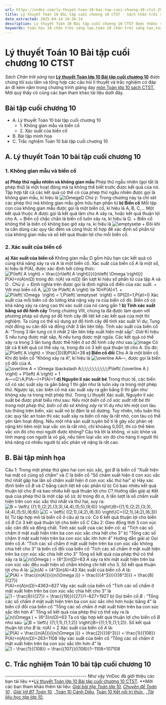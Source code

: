 ```yaml
---
url: https://vndoc.com/ly-thuyet-toan-10-bai-tap-cuoi-chuong-10-ctst-294198
title: Lý thuyết Toán 10 Bài tập cuối chương 10 CTST - Sách Chân trời sáng tạo - VnDoc.com
date_extracted: 2025-04-14 20:36:14
description: Lý thuyết Toán 10 Bài tập cuối chương 10 CTST được VnDoc sưu tầm và giới thiệu  để tham khảo chuẩn bị cho bài giảng học kì mới sắp tới đây của mình.
keywords: toán học 10 chân trời sáng tạo,toán 10 chân trời sáng tạo,toán 10,lý thuyết toán 10 chân trời sáng tạo,lý thuyết toán học 10 CTST,Toán lớp 10,ôn tập lý thuyết toán lớp 10,lý thuyết môn toán 10,lý thuyết toán 10 CTST,Lý thuyết môn toán 10 Bài tập cuối chương 10,Bài tập cuối chương 10,trắc nghiệm toán 10 CTST,Lý thuyết toán 10 Bài tập cuối chương 10 CTST,trắc nghiệm Bài tập cuối chương 10
---
```


# Lý thuyết Toán 10 Bài tập cuối chương 10 CTST
 _Sách Chân trời sáng tạo_
**[Lý thuyết Toán lớp 10 Bài tập cuối chương 10](<https://vndoc.com/ly-thuyet-toan-10-bai-tap-cuoi-chuong-10-ctst-294198>)** được chúng tôi sưu tầm và tổng hợp các câu hỏi lí thuyết và trắc nghiệm có đáp án đi kèm nằm trong chương trình giảng dạy [môn Toán lớp 10 sách CTST. ](<https://vndoc.com/toan-10-chan-troi-sang-tao-tap1>)Mời quý thầy cô cùng các bạn tham khảo tài liệu dưới đây.
## Bài tập cuối chương 10
  * A. Lý thuyết Toán 10 bài tập cuối chương 10
    * 1\. Không gian mẫu và biến cố
    * 2\. Xác suất của biến cố
  * B. Bài tập minh họa
  * C. Trắc nghiệm Toán 10 bài tập cuối chương 10

## A. Lý thuyết Toán 10 bài tập cuối chương 10
### 1\. Không gian mẫu và biến cố
**a\) Phép thử ngẫu nhiên và không gian mẫu**
Phép thử ngẫu nhiên \(gọi tắt là phép thử\) là một hoạt động mà ta không thể biết trước được kết quả của nó.
Tập hợp tất cả các kết quả có thể có của phép thử ngẫu nhiên được gọi là không gian mẫu, kí hiệu là ![\\Omega](https://i.vdoc.vn/data/image/blank.png)Ω
Chú ý: Trong chương này ta chỉ xét các phép thử mà không gian mẫu gồm hữu hạn phần tử
**b\) Biến cố**
Mỗi tập con của không gian mẫu được gọi là một biến cố, kí hiệu là A, B, C,...
Một kết quả thuộc A được gọi là kết quả làm cho A xảy ra, hoặc kết quả thuận lợi cho A.
\+ Biến cố chắc chắn là biến cố luôn xảy ra, kí hiệu là Ω.
\+ Biến cố không thể là biến cố không bao giờ xảy ra, kí hiệu là ![\\emptyset](https://i.vdoc.vn/data/image/blank.png)∅
\+ Đôi khi ta cần dùng các quy tắc đếm và công thức tổ hợp đề xác định số phần tử của không gian mẫu và số kết quả thuận lợi cho mỗi biến cố.
### 2\. Xác suất của biến cố
**a\) Xác suất của biến cố**
Không gian mẫu Ω gồm hữu hạn các kết quả có cùng khả năng xảy ra và A là một biến cố.
Xác suất của biến cố A là một số, kí hiệu là P\(A\), được xác định bởi công thức:
![P\\left\( A \\right\) = \\frac{{n\\left\( A \\right\)}}{{n\\left\( \\Omega \\right\)}}](https://i.vdoc.vn/data/image/blank.png)P\(A\)=n\(A\)n\(Ω\)
trong đó: n\(A\) và n\(Ω\) lần lượt kí hiệu số phần tử của tập A và Ω .
Chú ý:
\+ Định nghĩa trên được gọi là định nghĩa cổ điển của xác suất.
\+ Với mọi biến cố A, ![0 \\le P\\left\( A \\right\) \\le 1](https://i.vdoc.vn/data/image/blank.png)0≤P\(A\)≤1.
\+ ![P\\left\( \\Omega  \\right\) = 1,P\\left\( \\emptyset  \\right\) = 0](https://i.vdoc.vn/data/image/blank.png)P\(Ω\)=1,P\(∅\)=0
Xác suất của mỗi biến cố đo lường khả năng xảy ra của biến cố đó. Biến cố có khả năng xảy ra càng cao thì xác suất của nó càng gần 1
**b\) Tính xác suất bằng sơ đồ hình cây**
Trong chương VIII, chúng ta đã được làm quen với phương pháp sử dụng sơ đồ hình cây đề liệt kê các kết quả của một thí nghiệm. Ta cũng có thể sử dụng sơ đồ hình cây để tính xác suất
Ví dụ: Tung một đồng xu cân đối và đồng chất 3 lần liên tiếp. Tỉnh xác suất của biến cố A: “Trong 3 lần tung có ít nhất 2 lần liên tiếp xuất hiện mặt sấp”.
_Giải_
Kí hiệu S nếu tung được mặt sấp, N nếu tung được mặt ngửa. Các kết quả có thể xảy ra trong 3 lần tung được thể hiện ở sơ đồ hình cây như sau
![image](https://i.vdoc.vn/data/image/2023/04/13/vi-du-37.jpg)
Có tất cả 8 kết quả có thể xảy ra, trong đó có 3 kết quả thuận lợi cho A. Do đó: ![P\\left\( A \\right\) = \\frac{3}{8}](https://i.vdoc.vn/data/image/blank.png)P\(A\)=38
**c\) Biến cố đối**
Cho A là một biến cố. Khi đó biến cổ “Không xảy ra A”, kí hiệu là ![\\overline A](https://i.vdoc.vn/data/image/blank.png)A―, được gọi là biến cố đối của A.
![\\overline A = \\Omega \\backslash A;\\;\\;\\;\\;\\;\\;\\;\\;\\;\\;P\\left\( {\\overline A } \\right\) + P\\left\( A \\right\) = 1](https://i.vdoc.vn/data/image/blank.png)A―=Ω∖A;P\(A―\)+P\(A\)=1
**d\) Nguyên lí xác suất bé**
Trong thực tế, các biến cố có xác suất xảy ra gần bằng 1 thì gần như là luôn xảy ra trong một phép thử. Ngược lại, các biến cố mà xác suất xảy ra gần bằng 0 thì gần như không xảy ra trong một phép thử.
Trong Lí thuyết Xác suất, Nguyên lí xác suất bé được phát biểu như sau:
_Nếu một biển cố cố xác suất rất bẻ thì trong một phép thử, biến cố đó sẽ không xảy ra_
Ví dụ như khi một con tàu lưu thông trên biển, xác suất nó bị đâm là số dương. Tuy nhiên, nếu tuân thủ các quy tắc an toàn thì xác suất xảy ra biến cố này là rất nhỏ, con tàu có thể yên tâm hoạt động.
Nếu một nhà sản xuất tuyên bố tỉ lệ gây sốc phản vệ nặng khi tiêm một loại vắc xin là rất nhỏ, chỉ khoảng 0,001, thì có thể tiêm vắc xin đó cho mọi người được không? Câu trả lời là không, vì sức khỏe và tính mạng con người là vô giá, nếu tiêm loại vắc xin đó cho hàng tỉ người thì khả năng có nhiều người bị sốc phản vệ nặng là rất cao.
## B. Bài tập minh họa
Câu 1: Trong một phép thử gieo hai con xúc xắc, gọi  _B_ là biến cố “Xuất hiện hai mặt có cùng số chấm” và  _C_ là biến cố “Số chấm xuất hiện ở con xúc xắc thứ nhất gấp hai lần số chấm xuất hiện ở con xúc xắc thứ hai”
a\) Hãy xác định biến cố  _B_ và  _C_ bằng cách liệt kê các phần tử
b\) Có bao nhiêu kết quả thuận lợi cho  _B_ và bao nhiêu kết quả thuận lợi cho  _C_?
Hướng dẫn giải
a\) Kết quả của phép thử là một cặp số \(_a; b\)_ trong đó  _a, b_ lần lượt là số chấm xuất hiện trên con xúc xắc thứ nhất và thứ hai, suy ra:
![B = \\left\\{ {\(1;1\),\(2;2\),\(3;3\),\(4;4\),\(5;5\),\(6;6\)} \\right\\}](https://i.vdoc.vn/data/image/blank.png)B=\{\(1;1\),\(2;2\),\(3;3\),\(4;4\),\(5;5\),\(6;6\)\}
![C = \\left\\{ {\(2;1\),\(4;2\),\(6;3\)} \\right\\}](https://i.vdoc.vn/data/image/blank.png)C=\{\(2;1\),\(4;2\),\(6;3\)\}
b\) Từ tập hợp mô tả biến cố ở câu a\) ta có:
Có 6 kết quả thuận lợi cho biến cố  _B_
Có 3 kết quả thuận lợi cho biến cố  _C_
Câu 2: Gieo đồng thời 3 con xúc xắc cân đối và đồng chất. Tính xác suất của các biến cố:
a\) “Tích các số chấm ở mặt xuất hiện trên ba con xúc xắc chia hết cho 3”
b\) “Tổng các số chấm ở mặt xuất hiện trên ba con súc sắc lớn hơn 4”
Hướng dẫn giải
a\) Gọi biến cố  _A:_ “Tích các số chấm ở mặt xuất hiện trên ba con xúc xắc không chia hết cho 3” là biến cố đối của biến cố ‘Tích các số chấm ở mặt xuất hiện trên ba con xúc xắc chia hết cho 3”
Tổng số kết quả của phép thử có thể xảy ra là ![n\(\\Omega \) = {6^3}](https://i.vdoc.vn/data/image/blank.png)n\(Ω\)=63
 _A_ xảy ra khi mặt xuất hiện trên ba con xúc xắc đều xuất hiện số chấm không chi hết cho 3. Số kết quả thuận lợi cho  _A_ là: ![n\(A\) = {4^3}](https://i.vdoc.vn/data/image/blank.png)n\(A\)=43
Xác suất của biến cố  _A_ là: ![P\(A\) = \\frac{{n\(A\)}}{{n\(\\Omega \)}} = \\frac{{{4^3}}}{{{6^3}}} = \\frac{8}{{27}}](https://i.vdoc.vn/data/image/blank.png)P\(A\)=n\(A\)n\(Ω\)=4363=827
Vậy xác suất của biến cố “Tích các số chấm ở mặt xuất hiện trên ba con xúc xắc chia hết cho 3” là ![1 - \\frac{8}{{27}} = \\frac{{19}}{{27}}](https://i.vdoc.vn/data/image/blank.png)1−827=1927
b\) Gọi biến cố  _B_ : “Tổng các số chấm ở mặt xuất hiện trên ba con súc sắc nhỏ hơn hoặc bằng 4” là biến cố đối của biến cố “Tổng các số chấm ở mặt xuất hiện trên ba con súc sắc lớn hơn 4”
Tổng số kết quả của phép thử có thể xảy ra là ![n\(\\Omega \) = {6^3}](https://i.vdoc.vn/data/image/blank.png)n\(Ω\)=63
Ta có tập hợp kết quả thuận lợi cho biến cố  _B_ như sau: ![B = \\left\\{ {\(1;1;1\),\(1;1;2\)} \\right\\}](https://i.vdoc.vn/data/image/blank.png)B=\{\(1;1;1\),\(1;1;2\)\}. Số kết quả thuận lợi cho _B_ là: n\(A\) = 2
Xác suất của biến cố  _A_ là: ![P\(A\) = \\frac{{n\(A\)}}{{n\(\\Omega \)}} = \\frac{2}{{{6^3}}} = \\frac{1}{{108}}](https://i.vdoc.vn/data/image/blank.png)P\(A\)=n\(A\)n\(Ω\)=263=1108
Vậy xác suất của biến cố “Tổng các số chấm ở mặt xuất hiện trên ba con súc sắc lớn hơn 4” là ![1 - \\frac{1}{{108}} = \\frac{{107}}{{108}}](https://i.vdoc.vn/data/image/blank.png)1−1108=107108
## C. Trắc nghiệm Toán 10 bài tập cuối chương 10
\-----------------------------------------
Như vậy VnDoc đã giới thiệu các bạn tài liệu **[Lý thuyết Toán lớp 10 Bài tập cuối chương 10 CTST](<https://vndoc.com/ly-thuyet-toan-10-bai-tap-cuoi-chuong-10-ctst-294198>). **Mời các bạn tham khảo thêm tài liệu: _[Giải bài tập Toán lớp 10](<https://vndoc.com/giai-toan-lop10>),_ _[Chuyên đề Toán 10](<https://vndoc.com/chuyen-de-toan10>)_ _,_ _[Giải Vở BT Toán 10](<https://vndoc.com/giai-vo-bt-toan10>),_ _[Toán 10 Cánh Diều](<https://vndoc.com/toan-10-canh-dieu-tap1>), [Toán 10 Kết nối tri thức,](<https://vndoc.com/toan-10-ket-noi-tri-thuc-tap1>) __[Tài liệu học tập lớp 10.](<https://vndoc.com/tai-lieu-hoc-tap-lop10>)_
